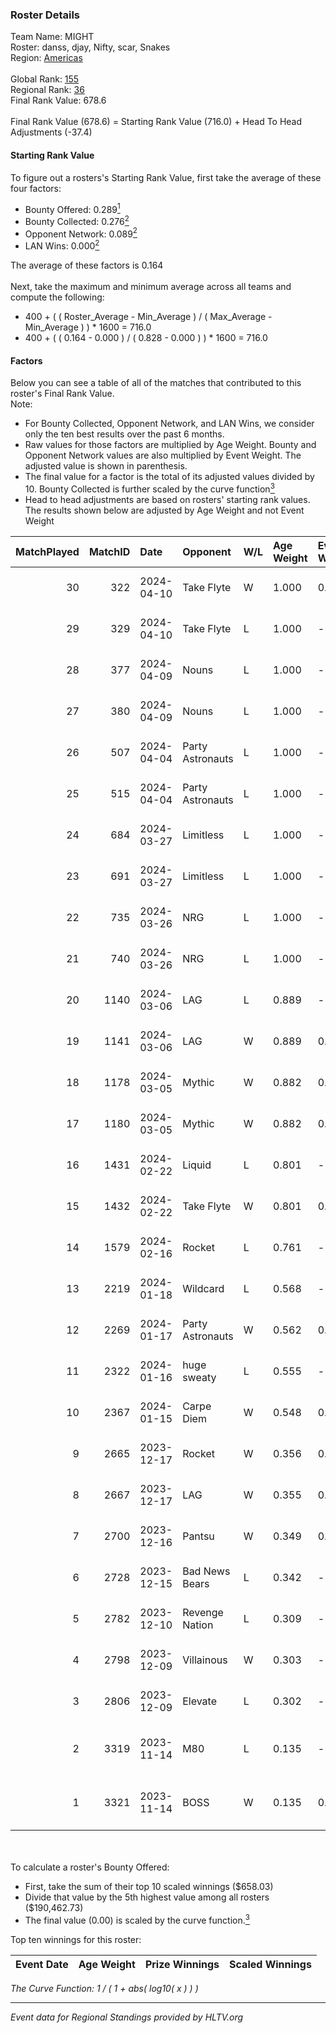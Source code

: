 ### Roster Details<br />
Team Name: MIGHT<br />
Roster: danss, djay, Nifty, scar, Snakes<br />
Region: [Americas]( ../standings_americas.md)<br />
<br />
Global Rank: [155](../standings_global.md)<br />
Regional Rank: [36]( ../standings_americas.md)<br />
Final Rank Value:  678.6<br />
<br />
Final Rank Value (678.6) = Starting Rank Value (716.0) + Head To Head Adjustments (-37.4)<br />

#### Starting Rank Value<br />
To figure out a rosters's Starting Rank Value, first take the average of these four factors:<br />
- Bounty Offered: 0.289[<sup>1</sup>](#table2)
- Bounty Collected: 0.276[<sup>2</sup>](#table1)
- Opponent Network: 0.089[<sup>2</sup>](#table1)
- LAN Wins: 0.000[<sup>2</sup>](#table1)

The average of these factors is 0.164<br />
<br />
Next, take the maximum and minimum average across all teams and compute the following:<br />
- 400 + ( ( Roster_Average - Min_Average ) / ( Max_Average - Min_Average ) ) * 1600 = 716.0
- 400 + ( ( 0.164 - 0.000 ) / ( 0.828 - 0.000 ) ) * 1600 = 716.0


#### Factors<br />
Below you can see a table of all of the matches that contributed to this roster's Final Rank Value.<br />
Note:<br />

- For Bounty Collected, Opponent Network, and LAN Wins, we consider only the ten best results over the past 6 months.
- Raw values for those factors are multiplied by Age Weight. Bounty and Opponent Network values are also multiplied by Event Weight. The adjusted value is shown in parenthesis.
- The final value for a factor is the total of its adjusted values divided by 10. Bounty Collected is further scaled by the curve function[<sup>3</sup>](#curveFunction)
- Head to head adjustments are based on rosters' starting rank values. The results shown below are adjusted by Age Weight and not Event Weight
<span id="table1"></span><br />


| MatchPlayed | MatchID | Date       | Opponent         | W/L | Age Weight | Event Weight | Bounty Collected | Opponent Network | LAN Wins  | H2H Adjustment | Participating Roster               |
| -: | -: | :- | :- | :- | :- | :- | :- | :- | :- | -: | :- |
|          30 |     322 | 2024-04-10 | Take Flyte       | W   | 1.000      | 0.477        | 0.005 (0.002)    | 0.318 (0.152)    | 0 (0.000) |          18.79 | danss, djay, Nifty, scar, Snakes   |
|          29 |     329 | 2024-04-10 | Take Flyte       | L   | 1.000      | -            | -                | -                | -         |         -12.45 | danss, djay, Nifty, scar, Snakes   |
|          28 |     377 | 2024-04-09 | Nouns            | L   | 1.000      | -            | -                | -                | -         |          -7.95 | danss, djay, Louie, scar, Snakes   |
|          27 |     380 | 2024-04-09 | Nouns            | L   | 1.000      | -            | -                | -                | -         |          -8.50 | danss, djay, Nifty, scar, Snakes   |
|          26 |     507 | 2024-04-04 | Party Astronauts | L   | 1.000      | -            | -                | -                | -         |          -7.25 | danss, djay, Nifty, scar, Snakes   |
|          25 |     515 | 2024-04-04 | Party Astronauts | L   | 1.000      | -            | -                | -                | -         |          -7.73 | danss, djay, Nifty, scar, Snakes   |
|          24 |     684 | 2024-03-27 | Limitless        | L   | 1.000      | -            | -                | -                | -         |         -17.16 | danss, djay, Nifty, scar, Snakes   |
|          23 |     691 | 2024-03-27 | Limitless        | L   | 1.000      | -            | -                | -                | -         |         -18.72 | danss, djay, Nifty, scar, Snakes   |
|          22 |     735 | 2024-03-26 | NRG              | L   | 1.000      | -            | -                | -                | -         |         -11.39 | danss, djay, Nifty, scar, Snakes   |
|          21 |     740 | 2024-03-26 | NRG              | L   | 1.000      | -            | -                | -                | -         |         -12.38 | danss, djay, Nifty, scar, Snakes   |
|          20 |    1140 | 2024-03-06 | LAG              | L   | 0.889      | -            | -                | -                | -         |          -8.69 | danss, djay, Nifty, scar, Snakes   |
|          19 |    1141 | 2024-03-06 | LAG              | W   | 0.889      | 0.477        | 0.032 (0.013)    | 0.560 (0.237)    | 0 (0.000) |          19.79 | danss, djay, Nifty, scar, Snakes   |
|          18 |    1178 | 2024-03-05 | Mythic           | W   | 0.882      | 0.477        | 0.003 (0.001)    | 0.413 (0.174)    | 0 (0.000) |          13.66 | danss, djay, Nifty, scar, Snakes   |
|          17 |    1180 | 2024-03-05 | Mythic           | W   | 0.882      | 0.477        | 0.003 (0.001)    | 0.413 (0.174)    | 0 (0.000) |          14.76 | danss, djay, Nifty, scar, Snakes   |
|          16 |    1431 | 2024-02-22 | Liquid           | L   | 0.801      | -            | -                | -                | -         |          -1.30 | danss, djay, Nifty, scar, Snakes   |
|          15 |    1432 | 2024-02-22 | Take Flyte       | W   | 0.801      | 0.143        | 0.005 (0.001)    | 0.318 (0.036)    | 0 (0.000) |          12.58 | danss, djay, Nifty, scar, Snakes   |
|          14 |    1579 | 2024-02-16 | Rocket           | L   | 0.761      | -            | -                | -                | -         |         -12.66 | danss, djay, Nifty, scar, Snakes   |
|          13 |    2219 | 2024-01-18 | Wildcard         | L   | 0.568      | -            | -                | -                | -         |          -5.77 | danss, djay, Louie, Nifty, scar    |
|          12 |    2269 | 2024-01-17 | Party Astronauts | W   | 0.562      | 0.143        | 0.020 (0.002)    | 0.554 (0.044)    | 0 (0.000) |          10.83 | danss, djay, Louie, Nifty, scar    |
|          11 |    2322 | 2024-01-16 | huge sweaty      | L   | 0.555      | -            | -                | -                | -         |         -13.83 | danss, djay, Louie, Nifty, scar    |
|          10 |    2367 | 2024-01-15 | Carpe Diem       | W   | 0.548      | 0.143        | 0.011 (0.001)    | 0.315 (0.025)    | 0 (0.000) |           8.94 | danss, djay, Louie, Nifty, scar    |
|           9 |    2665 | 2023-12-17 | Rocket           | W   | 0.356      | 0.143        | -                | 0.276 (0.014)    | 0 (0.000) |           4.88 | djay, Louie, Nifty, scar, stamina  |
|           8 |    2667 | 2023-12-17 | LAG              | W   | 0.355      | 0.143        | 0.032 (0.002)    | 0.560 (0.028)    | 0 (0.000) |           8.95 | djay, Louie, Nifty, scar, stamina  |
|           7 |    2700 | 2023-12-16 | Pantsu           | W   | 0.349      | 0.143        | 0.005 (0.000)    | -                | 0 (0.000) |           4.65 | djay, Louie, Nifty, scar, stamina  |
|           6 |    2728 | 2023-12-15 | Bad News Bears   | L   | 0.342      | -            | -                | -                | -         |          -6.76 | djay, Louie, Nifty, scar, stamina  |
|           5 |    2782 | 2023-12-10 | Revenge Nation   | L   | 0.309      | -            | -                | -                | -         |          -4.44 | djay, Louie, Nifty, scar, stamina  |
|           4 |    2798 | 2023-12-09 | Villainous       | W   | 0.303      | -            | -                | -                | -         |           2.48 | djay, Louie, Nifty, scar, stamina  |
|           3 |    2806 | 2023-12-09 | Elevate          | L   | 0.302      | -            | -                | -                | -         |          -2.92 | danss, djay, Nifty, scar, stamina  |
|           2 |    3319 | 2023-11-14 | M80              | L   | 0.135      | -            | -                | -                | -         |          -0.85 | CLASIA, djay, Nifty, scar, stamina |
|           1 |    3321 | 2023-11-14 | BOSS             | W   | 0.135      | 0.143        | 0.034 (0.001)    | 0.530 (0.010)    | -         |           3.05 | CLASIA, djay, Nifty, scar, stamina |

<br />
<span id="table2"></span><br />
To calculate a roster's Bounty Offered:<br />

- First, take the sum of their top 10 scaled winnings ($658.03)
- Divide that value by the 5th highest value among all rosters ($190,462.73)
- The final value (0.00) is scaled by the curve function.[<sup>3</sup>](#curveFunction)

Top ten winnings for this roster:<br />

| Event Date | Age Weight | Prize Winnings | Scaled Winnings |
| :- | -: | :- | :- |


<span id="curveFunction"></span>_The Curve Function: 1 / ( 1 + abs( log10( x ) ) )_<br />

---
_Event data for Regional Standings provided by HLTV.org_<br />
